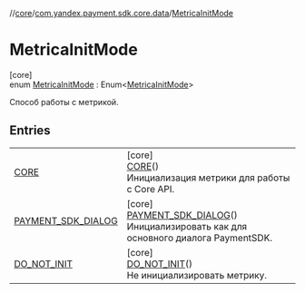 //[core](../../../index.md)/[com.yandex.payment.sdk.core.data](../index.md)/[MetricaInitMode](index.md)

# MetricaInitMode

[core]\
enum [MetricaInitMode](index.md) : Enum<[MetricaInitMode](index.md)> 

Способ работы с метрикой.

## Entries

| | |
|---|---|
| [CORE](-c-o-r-e/index.md) | [core]<br>[CORE](-c-o-r-e/index.md)()<br>Инициализация метрики для работы с Core API. |
| [PAYMENT_SDK_DIALOG](-p-a-y-m-e-n-t_-s-d-k_-d-i-a-l-o-g/index.md) | [core]<br>[PAYMENT_SDK_DIALOG](-p-a-y-m-e-n-t_-s-d-k_-d-i-a-l-o-g/index.md)()<br>Инициализировать как для основного диалога PaymentSDK. |
| [DO_NOT_INIT](-d-o_-n-o-t_-i-n-i-t/index.md) | [core]<br>[DO_NOT_INIT](-d-o_-n-o-t_-i-n-i-t/index.md)()<br>Не инициализировать метрику. |
